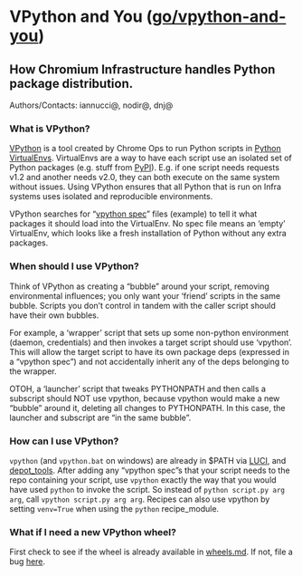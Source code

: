 # VPython and You ([go/vpython-and-you])
## How Chromium Infrastructure handles Python package distribution.
Authors/Contacts: iannucci@, nodir@, dnj@

### What is VPython?
[VPython] is a tool created by Chrome Ops to run Python scripts in [Python
VirtualEnvs]. VirtualEnvs are a way to have each script use an isolated set of
Python packages (e.g. stuff from [PyPI]). E.g. if one script needs requests v1.2
and another needs v2.0, they can both execute on the same system without issues.
Using VPython ensures that all Python that is run on Infra systems uses isolated
and reproducible environments.

VPython searches for “[vpython spec]” files (example) to tell it what packages
it should load into the VirtualEnv. No spec file means an ‘empty’ VirtualEnv,
which looks like a fresh installation of Python without any extra packages.

### When should I use VPython?
Think of VPython as creating a “bubble” around your script, removing
environmental influences; you only want your ‘friend’ scripts in the same
bubble. Scripts you don’t control in tandem with the caller script should have
their own bubbles.

For example, a ‘wrapper’ script that sets up some non-python environment
(daemon, credentials) and then invokes a target script should use ‘vpython’.
This will allow the target script to have its own package deps (expressed in
a “vpython spec”) and not accidentally inherit any of the deps belonging to the
wrapper.

OTOH, a ‘launcher’ script that tweaks PYTHONPATH and then calls a subscript
should NOT use vpython, because vpython would make a new “bubble” around it,
deleting all changes to PYTHONPATH. In this case, the launcher and subscript are
“in the same bubble”.

### How can I use VPython?
`vpython` (and `vpython.bat` on windows) are already in $PATH via [LUCI], and
[depot_tools]. After adding any “vpython spec”s that your script needs to the
repo containing your script, use `vpython` exactly the way that you would have
used `python` to invoke the script. So instead of `python script.py arg arg`,
call `vpython script.py arg arg`. Recipes can also use vpython by setting
`venv=True` when using the `python` recipe_module.

### What if I need a new VPython wheel?
First check to see if the wheel is already available in [wheels.md]. If not,
file a bug [here](https://bugs.chromium.org/p/chromium/issues/entry?template=+Vpython+Wheel+Request).

[go/vpython-and-you]: ./vpython_one_page.md
[VPython]: ./vpython.md
[Python VirtualEnvs]: https://virtualenv.pypa.io/en/stable/
[PyPI]: https://pypi.python.org/
[vpython spec]: https://chromium.googlesource.com/chromium/src.git/+/main/.vpython
[LUCI]: https://chrome-internal.googlesource.com/infradata/config/+/main/configs/cr-buildbucket/settings.cfg
[depot_tools]: https://chromium.googlesource.com/chromium/tools/depot_tools/+/main/cipd_manifest.txt#38
[wheels.md]: https://chromium.googlesource.com/infra/infra/+/main/infra/tools/dockerbuild/wheels.md

